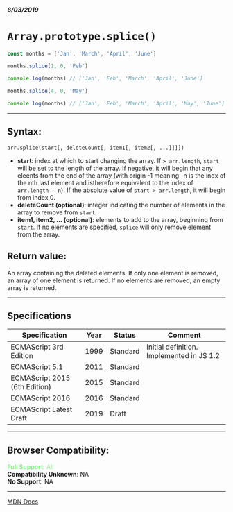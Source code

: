 ##### 6/03/2019
# `Array.prototype.splice()`

```js
const months = ['Jan', 'March', 'April', 'June']

months.splice(1, 0, 'Feb')

console.log(months) // ['Jan', 'Feb', 'March', 'April', 'June']

months.splice(4, 0, 'May')

console.log(months) // ['Jan', 'Feb', 'March', 'April', 'May', 'June']
```

---

## Syntax:
`arr.splice(start[, deleteCount[, item1[, item2[, ...]]]])`

* **start**: index at which to start changing the array. If `> arr.length`, `start` will be set to the length of the array.  If negative, it will begin that any eleents from the end of the array (with origin -1 meaning -n is the indx of the nth last element and istherefore equivalent to the index of `arr.length - n`).  If the absolute value of `start > arr.length`, it will begin from index 0.
* **deleteCount (optional)**: integer indicating the number of elements in the array to remove from `start`.
* **item1, item2, ... (optional)**: elements to add to the array, beginning from `start`.  If no elements are specified, `splice` will only remove element from the array.

## Return value:
An array containing the deleted elements.  If only one element is removed, an array of one element is returned.  If no elements are removed, an empty array is returned.

---

## Specifications
| Specification | Year | Status | Comment |
|---|---|---|---|
| ECMAScript 3rd Edition | 1999 | Standard | Initial definition. Implemented in JS 1.2 |
| ECMAScript 5.1 | 2011 | Standard |  |
| ECMAScript 2015 (6th Edition) | 2015 | Standard |  |
| ECMAScript 2016 | 2016 | Standard |  |
| ECMAScript Latest Draft | 2019 | Draft |  |

---

## Browser Compatibility:
<span style="color: lightgreen">**Full Support**: All</span>  
**Compatibility Unknown**: NA  
**No Support**: NA

---

[MDN Docs](https://developer.mozilla.org/en-US/docs/Web/JavaScript/Reference/Global_Objects/Array/splice)